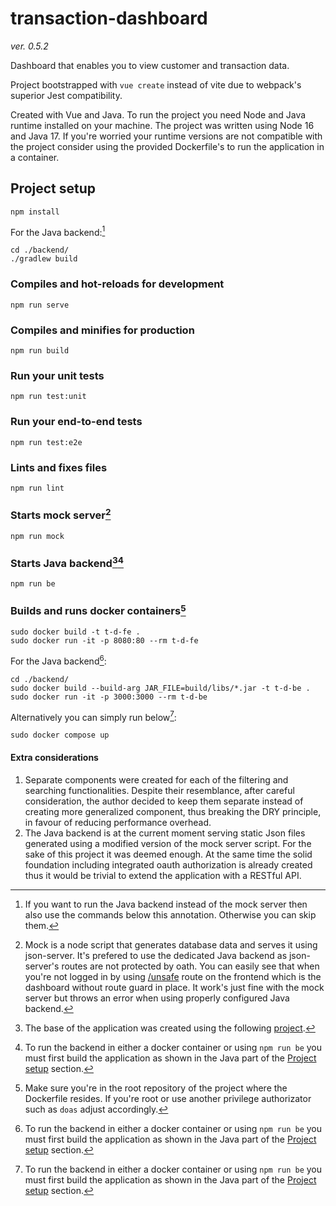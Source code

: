 # transaction-dashboard
*ver. 0.5.2*

Dashboard that enables you to view customer and transaction data.

Project bootstrapped with `vue create` instead of vite due to webpack's superior Jest compatibility.

Created with Vue and Java.
To run the project you need Node and Java runtime installed on your machine. The project was written using Node 16 and Java 17.
If you're worried your runtime versions are not compatible with the project consider using the provided Dockerfile's to run the application in a container.

## Project setup
```
npm install
```
For the Java backend:[^1]
```
cd ./backend/
./gradlew build
```

### Compiles and hot-reloads for development
```
npm run serve
```

### Compiles and minifies for production
```
npm run build
```

### Run your unit tests
```
npm run test:unit
```

### Run your end-to-end tests
```
npm run test:e2e
```

### Lints and fixes files
```
npm run lint
```

### Starts mock server[^2]
```
npm run mock
```

### Starts Java backend[^3][^4]
```
npm run be
```

### Builds and runs docker containers[^5]
```
sudo docker build -t t-d-fe .
sudo docker run -it -p 8080:80 --rm t-d-fe
```
For the Java backend[^4]:
```
cd ./backend/
sudo docker build --build-arg JAR_FILE=build/libs/*.jar -t t-d-be .
sudo docker run -it -p 3000:3000 --rm t-d-be
```
Alternatively you can simply run below[^4]:
```
sudo docker compose up
```

#### Extra considerations

1. Separate components were created for each of the filtering and searching functionalities. Despite their resemblance, after careful consideration, the author decided to keep them separate instead of creating more generalized component, thus breaking the DRY principle, in favour of reducing performance overhead.
2. The Java backend is at the current moment serving static Json files generated using a modified version of the mock server script. For the sake of this project it was deemed enough. At the same time the solid foundation including integrated oauth authorization is already created thus it would be trivial to extend the application with a RESTful API.

[^1]: If you want to run the Java backend instead of the mock server then also use the commands below this annotation. Otherwise you can skip them.
[^2]: Mock is a node script that generates database data and serves it using json-server.
  It's prefered to use the dedicated Java backend as json-server's routes are not protected by oath.
  You can easily see that when you're not logged in by using [/unsafe](http:localhost:8080/unsafe) route on the frontend which is the dashboard without route guard in place. It work's just fine with the mock server but throws an error when using properly configured Java backend.
[^3]: The base of the application was created using the following [project](https://github.com/auth0-developer-hub/api_spring_java_hello-world/).
[^4]: To run the backend in either a docker container or using `npm run be` you must first build the application as shown in the Java part of the [Project setup](#project-setup) section.
[^5]: Make sure you're in the root repository of the project where the Dockerfile resides. 
  If you're root or use another privilege authorizator such as `doas` adjust accordingly.
